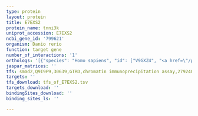 ```yaml
---
type: protein
layout: protein
title: E7EXS2
protein_name: tnni3k
uniprot_accession: E7EXS2
ncbi_gene_id: '799621'
organism: Danio rerio
function: target gene
number_of_interactions: '1'
orthologs: '[{"species": "Homo sapiens", "id": ["V9GXZ4", "<a href=\"/protein/q59h18\">Q59H18</a>"]}, {"species": "Mus musculus", "id": ["<a href=\"/protein/q5gig6\">Q5GIG6</a>"]}, {"species": "Rattus norvegicus", "id": ["F1LPM9"]}]'
jaspar_matrices: ''
tfs: smad2,Q9I9P9,30639,GTRD,chromatin immunoprecipitation assay,27924024%5Buid%5D,No
targets: ''
tfs_download: tfs_of_E7EXS2.tsv
targets_download: ''
bindingSites_download: ''
binding_sites_ls: ''

---
```

